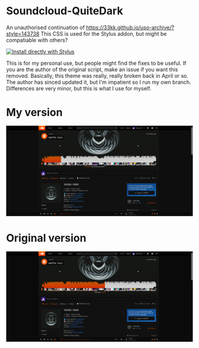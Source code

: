 # Soundcloud-QuiteDark
An unauthorised continuation of https://33kk.github.io/uso-archive/?style=143738
This CSS is used for the Stylus addon, but might be compatiable with others?

[![Install directly with Stylus](https://img.shields.io/badge/Install%20%20with-Stylus-00adad.svg?style=for-the-badge&logo=stylus)](https://raw.githubusercontent.com/BanementI/Soundcloud-QuiteDark/main/Soundcloud-QuiteDark.css)

This is for my personal use, but people might find the fixes to be useful. If you are the author of the original script, make an issue if you want this removed.
Basically, this theme was really, really broken back in April or so. The author has sinced updated it, but I'm impatient so I run my own branch. Differences are very minor, but this is what I use for myself.

# My version
![My version](https://raw.githubusercontent.com/BanementI/Soundcloud-QuiteDark/main/quitedark-new.png)

# Original version
![Original version](https://raw.githubusercontent.com/BanementI/Soundcloud-QuiteDark/main/quitedark-orig.png)
